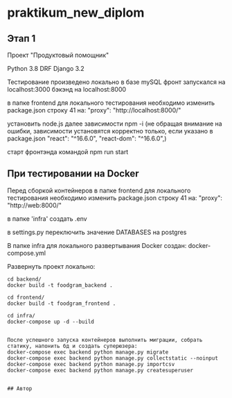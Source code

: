 # praktikum_new_diplom

## Этап 1

Проект "Продуктовый помощник"

Python 3.8
DRF
Django 3.2

Тестирование произведено локально в базе mySQL
фронт запускался на localhost:3000
бэкэнд на localhost:8000

в папке frontend для локального тестирования необходимо изменить package.json строку 41 на:
"proxy": "http://localhost:8000/"

установить node.js
далее зависимости npm -i (не обращая внимание на ошибки, зависимости установятся корректно только, если указано в package.json
    "react": "^16.6.0",
    "react-dom": "^16.6.0",)

старт фронтэнда командой npm run start

## При тестировании на Docker

Перед сборкой контейнеров в папке frontend для локального тестирования необходимо изменить package.json строку 41 на:
"proxy": "http://web:8000/"

в папке 'infra' создать .env

в settings.py переключить значение DATABASES на postgres

В папке infra для локального развертывания Docker создан:
docker-compose.yml

Развернуть проект локально:

```shell
cd backend/
docker build -t fооdgram_backend .

cd frontend/
docker build -t fооdgram_frontend .

cd infra/
docker-compose up -d --build


После успешного запуска контейнеров выполнить миграции, собрать статику, напонить бд и создать суперюзера:
docker-compose exec backend python manage.py migrate
docker-compose exec backend python manage.py collectstatic --noinput
docker-compose exec backend python manage.py importcsv
docker-compose exec backend python manage.py createsuperuser


## Автор

